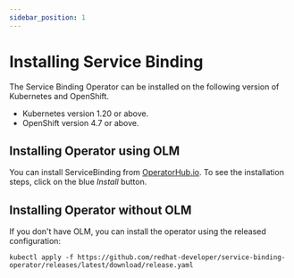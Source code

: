```yaml
---
sidebar_position: 1
---
```


# Installing Service Binding

The Service Binding Operator can be installed on the following version of Kubernetes and OpenShift.

- Kubernetes version 1.20 or above.
- OpenShift version 4.7 or above.

## Installing Operator using OLM

You can install ServiceBinding from
[OperatorHub.io](https://operatorhub.io/operator/service-binding-operator).  To
see the installation steps, click on the blue _Install_ button.

## Installing Operator without OLM

If you don't have OLM, you can install the operator using the released configuration:

```
kubectl apply -f https://github.com/redhat-developer/service-binding-operator/releases/latest/download/release.yaml
```
